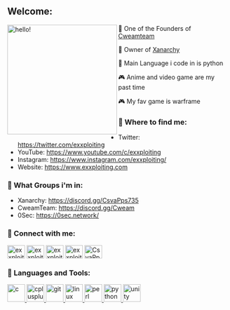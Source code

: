 ## Welcome:
<p>
  <img width="250" alt="hello!" align="left" src="https://media1.tenor.com/images/a0689c46e24fc5a5d34999af592b23f3/tenor.gif">
</p>



🍨 One of the Founders of [Cweamteam](https://discord.gg/cweam) 

🥀 Owner of [Xanarchy](https://discord.gg/CsvaPps735) 

🔧 Main Language i code in is python 

🎮 Anime and video game are my past time

🎮 My fav game is warframe




### 💬 Where to find me:
- Twitter: https://twitter.com/exxploiting
- YouTube: https://www.youtube.com/c/exxploiting
- Instagram: https://www.instagram.com/exxploiting/
- Website: https://www.exxploiting.com


### 💬 What Groups i'm in:
- Xanarchy: https://discord.gg/CsvaPps735
- CweamTeam: https://discord.gg/Cweam
- 0Sec: https://0sec.network/

### 💬 Connect with me:
<a href="https://twitter.com/exxploiting" target="blank"><img align="center" src="https://cdn.jsdelivr.net/npm/simple-icons@3.0.1/icons/twitter.svg" alt="exxploiting" height="30" width="40" /></a>
<a href="https://linkedin.com/in/exxploiting" target="blank"><img align="center" src="https://cdn.jsdelivr.net/npm/simple-icons@3.0.1/icons/linkedin.svg" alt="exxploiting" height="30" width="40" /></a>
<a href="https://instagram.com/exxploiting" target="blank"><img align="center" src="https://cdn.jsdelivr.net/npm/simple-icons@3.0.1/icons/instagram.svg" alt="exxploiting" height="30" width="40" /></a>
<a href="https://www.youtube.com/c/exxploiting" target="blank"><img align="center" src="https://cdn.jsdelivr.net/npm/simple-icons@3.0.1/icons/youtube.svg" alt="exxploiting" height="30" width="40" /></a>
<a href="https://discord.gg/CsvaPps735" target="blank"><img align="center" src="https://cdn.jsdelivr.net/npm/simple-icons@3.0.1/icons/discord.svg" alt="CsvaPps735" height="30" width="40" /></a>
</p>

### 💬 Languages and Tools:
<p align="left"> <a href="https://www.cprogramming.com/" target="_blank"> <img src="https://devicons.github.io/devicon/devicon.git/icons/c/c-original.svg" alt="c" width="40" height="40"/> </a> <a href="https://www.w3schools.com/cpp/" target="_blank"> <img src="https://devicons.github.io/devicon/devicon.git/icons/cplusplus/cplusplus-original.svg" alt="cplusplus" width="40" height="40"/> </a> <a href="https://git-scm.com/" target="_blank"> <img src="https://www.vectorlogo.zone/logos/git-scm/git-scm-icon.svg" alt="git" width="40" height="40"/> </a> <a href="https://www.linux.org/" target="_blank"> <img src="https://devicons.github.io/devicon/devicon.git/icons/linux/linux-original.svg" alt="linux" width="40" height="40"/> </a> <a href="https://www.perl.org/" target="_blank"> <img src="https://api.iconify.design/logos-perl.svg" alt="perl" width="40" height="40"/> </a> <a href="https://www.python.org" target="_blank"> <img src="https://devicons.github.io/devicon/devicon.git/icons/python/python-original.svg" alt="python" width="40" height="40"/> </a> <a href="https://unity.com/" target="_blank"> <img src="https://www.vectorlogo.zone/logos/unity3d/unity3d-icon.svg" alt="unity" width="40" height="40"/> </a> </p>

